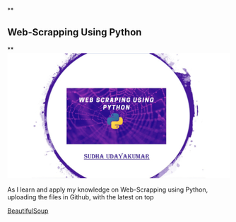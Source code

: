 **

## Web-Scrapping Using Python

**
![enter image description here](https://github.com/SudhaUdayakumar/Web-Scrapping/blob/main/webscrapping%20title.jpg)

As I learn and apply my knowledge on Web-Scrapping using Python, uploading the files in Github, with the latest on top

[BeautifulSoup](https://github.com/SudhaUdayakumar/Web-Scrapping/tree/main/BeautifulSoup)
